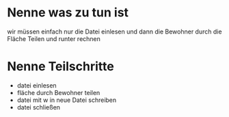 # Nenne was zu tun ist
wir müssen einfach nur die Datei einlesen und dann die Bewohner durch die Fläche Teilen und runter rechnen
# Nenne Teilschritte
- datei einlesen
- fläche durch Bewohner teilen
- datei mit w in neue Datei schreiben
- datei schließen
